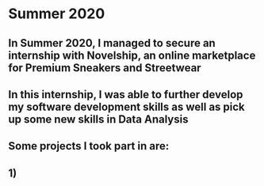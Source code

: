 # Summer 2020

## In Summer 2020, I managed to secure an internship with Novelship, an online marketplace for Premium Sneakers and Streetwear
## In this internship, I was able to further develop my software development skills as well as pick up some new skills in Data Analysis
## Some projects I took part in are:
## 1) 
